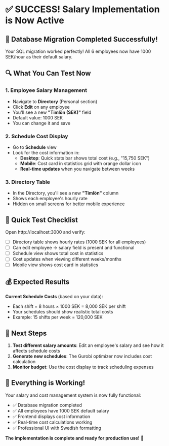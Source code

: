 # ✅ SUCCESS! Salary Implementation is Now Active

## 🎉 Database Migration Completed Successfully!

Your SQL migration worked perfectly! All 6 employees now have 1000 SEK/hour as their default salary.

## 🔍 What You Can Test Now

### 1. **Employee Salary Management**
- Navigate to **Directory** (Personal section)
- Click **Edit** on any employee
- You'll see a new **"Timlön (SEK)"** field
- Default value: 1000 SEK
- You can change it and save

### 2. **Schedule Cost Display**
- Go to **Schedule** view
- Look for the cost information in:
  - **Desktop**: Quick stats bar shows total cost (e.g., "15,750 SEK")
  - **Mobile**: Cost card in statistics grid with orange dollar icon
  - **Real-time updates** when you navigate between weeks

### 3. **Directory Table**
- In the Directory, you'll see a new **"Timlön"** column
- Shows each employee's hourly rate
- Hidden on small screens for better mobile experience

## 🧪 Quick Test Checklist

Open http://localhost:3000 and verify:

- [ ] Directory table shows hourly rates (1000 SEK for all employees)
- [ ] Can edit employee → salary field is present and functional
- [ ] Schedule view shows total cost in statistics
- [ ] Cost updates when viewing different weeks/months
- [ ] Mobile view shows cost card in statistics

## 💰 Expected Results

**Current Schedule Costs** (based on your data):
- Each shift = 8 hours × 1000 SEK = 8,000 SEK per shift
- Your schedules should show realistic total costs
- Example: 15 shifts per week = 120,000 SEK

## 🎯 Next Steps

1. **Test different salary amounts**: Edit an employee's salary and see how it affects schedule costs
2. **Generate new schedules**: The Gurobi optimizer now includes cost calculation
3. **Monitor budget**: Use the cost display to track scheduling expenses

## 🚀 Everything is Working!

Your salary and cost management system is now fully functional:
- ✅ Database migration completed
- ✅ All employees have 1000 SEK default salary
- ✅ Frontend displays cost information
- ✅ Real-time cost calculations working
- ✅ Professional UI with Swedish formatting

**The implementation is complete and ready for production use!** 🎊
